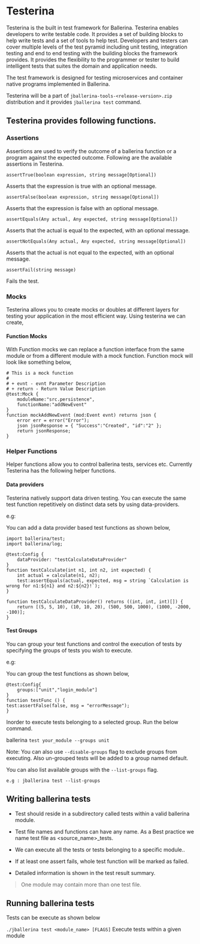 # Testerina

Testerina is the built in test framework for Ballerina. Testerina enables developers to write testable code. 
It provides a set of building blocks to help write tests and a set of tools to help test. 
Developers and testers can cover multiple levels of the test pyramid including unit testing, integration testing and end to end testing with the building blocks the framework provides. It provides the flexibility to the programmer or tester to build intelligent tests that suites the domain and application needs. 

The test framework is designed for testing microservices and container native programs implemented in Ballerina.

Testerina will be a part of ```jballerina-tools-<release-version>.zip``` distribution and it provides ```jballerina test``` command.  


## Testerina provides following functions.

### Assertions
Assertions are used to verify the outcome of a ballerina function or a program against the expected outcome. Following are the available assertions in Testerina.

````ballerina
assertTrue(boolean expression, string message[Optional]) 
````
Asserts that the expression is true with an optional message.

````ballerina
assertFalse(boolean expression, string message[Optional])
````
Asserts that the expression is false with an optional message.

````ballerina
assertEquals(Any actual, Any expected, string message[Optional])
````
Asserts that the actual is equal to the expected, with an optional message.

````ballerina
assertNotEquals(Any actual, Any expected, string message[Optional])
````
Asserts that the actual is not equal to the expected, with an optional message.

````ballerina
assertFail(string message)
````
Fails the test.

### Mocks
Testerina allows you to create mocks or doubles at different layers for testing your application in the most efficient way. Using testerina we can create,

#### Function Mocks

With Function mocks we can replace a function interface from the same module or from a different module with a mock function. Function mock will look like something below,

````ballerina
# This is a mock function
#
# + evnt - evnt Parameter Description 
# + return - Return Value Description
@test:Mock {
    moduleName:"src.persistence",
    functionName:"addNewEvent"
}
function mockAddNewEvent (mod:Event evnt) returns json {
    error err = error("Error");
    json jsonResponse = { "Success":"Created", "id":"2" };
    return jsonResponse;
}
````

### Helper Functions

Helper functions allow you to control ballerina tests, services etc. Currently Testerina has the following helper functions.

#### Data providers
Testerina natively support data driven testing. You can execute the same test function repetitively on distinct data sets by using data-providers. 

e.g:

You can add a data provider based test functions as shown below,
```ballerina
import ballerina/test;
import ballerina/log;

@test:Config {
    dataProvider: "testCalculateDataProvider"
}
function testCalculate(int n1, int n2, int expected) {
    int actual = calculate(n1, n2);
    test:assertEquals(actual, expected, msg = string `Calculation is wrong for n1:${n1} and n2:${n2}!`);
}

function testCalculateDataProvider() returns ((int, int, int)[]) {
    return [(5, 5, 10), (10, 10, 20), (500, 500, 1000), (1000, -2000, -100)];
}
```

#### Test Groups
You can group your test functions and control the execution of tests by specifying the groups of tests you wish to execute.

e.g:

You can group the test functions as shown below,
````ballerina
@test:Config{
    groups:["unit","login_module"]
}
function testFunc () {
test:assertFalse(false, msg = "errorMessage");
}
````

Inorder to execute tests belonging to a selected group. Run the below command.

ballerina ``test your_module --groups unit``

Note: You can also use `--disable-groups` flag to exclude groups from executing. Also un-grouped tests will be added to a group named default.

You can also list available groups with the `--list-groups` flag.
````
e.g : jballerina test --list-groups
````
 
## Writing ballerina tests

- Test should reside in a subdirectory called tests within a valid ballerina module.
- Test file names and functions can have any name. As a Best practice we name test file as \<source_name>_tests.  
- We can execute all the tests or tests belonging to a specific module..

- If at least one assert fails, whole test function will be marked as failed.
- Detailed information is shown in the test result summary.  
> One module may contain more than one test file.

## Running ballerina tests

Tests can be execute as shown below

```./jballerina test <module_name> [FLAGS]``` Execute tests within a given module
